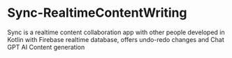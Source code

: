 # Sync-RealtimeContentWriting
Sync is a realtime content collaboration app with other people developed in Kotlin with Firebase realtime database, offers undo-redo changes and Chat GPT AI Content generation
